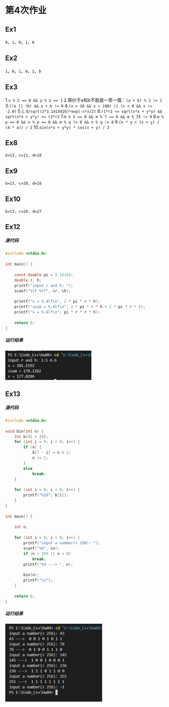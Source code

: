 # 第4次作业

## Ex1
`0`，`1`，`0`，`1`，`0`  

## Ex2
`1`，`0`，`1`，`0`，`1`，`0`  

## Ex3
1.`x % 2 == 0 && y % 2 == 1`
2.等价于a和b不能是一奇一偶：`(a + b) % 2 != 1`
3.`(!a || !b) && a + b != 0`
4.`(x > 10 && x < 100) || (x < 0 && x != -2.0)`
5.`1.0/sqrt(2*3.1415926)*exp(-x*x/2)`
6.`r1*r1 <= sqrt(x*x + y*y) && sqrt(x*x + y*y) <= r2*r2`
7.`m % 5 == 0 && m % 7 == 0 && m % 35 != 0`
8.`m % p == 0 && n % p == 0 && m % q != 0 && n % q != 0`
9.`(x * y + (x + y) / (4 * a)) / 2`
10.`sin(x*x + y*y) * cos(x + y) / 3`

## Ex8
`b=13, c=11, d=18`  

## Ex9
`b=13, c=20, d=18`  

## Ex10
`b=13, c=20, d=27`  

## Ex12

##### 源代码

```c
#include <stdio.h>

int main() {

    const double pi = 3.14159;
    double r, h;
    printf("input r and h: ");
    scanf("%lf %lf", &r, &h);

    printf("s = %.4lf\n", 2 * pi * r * h);
    printf("ssum = %.4lf\n", 2 * pi * r * h + 2 * pi * r * r);
    printf("v = %.4lf\n", pi * r * r * h);

    return 0;
}
```

##### 运行结果

![Ex12运行结果](./Ex12运行结果.png)

## Ex13

##### 源代码

```c
#include <stdio.h>

void bin(int n) {
    int b[8] = {0};
    for (int i = 0; i < 8; i++) {
        if (n) {
            b[7 - i] = n % 2;
            n /= 2;
        }
        else
            break;
    }

    for (int i = 0; i < 8; i++) {
        printf("%2d", b[i]);
    }
}

int main() {

    int n;
    
    for (int i = 0; i < 8; i++) {
        printf("input a number(< 256): ");
        scanf("%d", &n);
        if (n > 255 || n < 0)
            break;
        printf("%d ---> ", n);

        bin(n);
        printf("\n");
    }

    return 0;
}
```
##### 运行结果

![Ex13运行结果](./Ex13运行结果.png)
